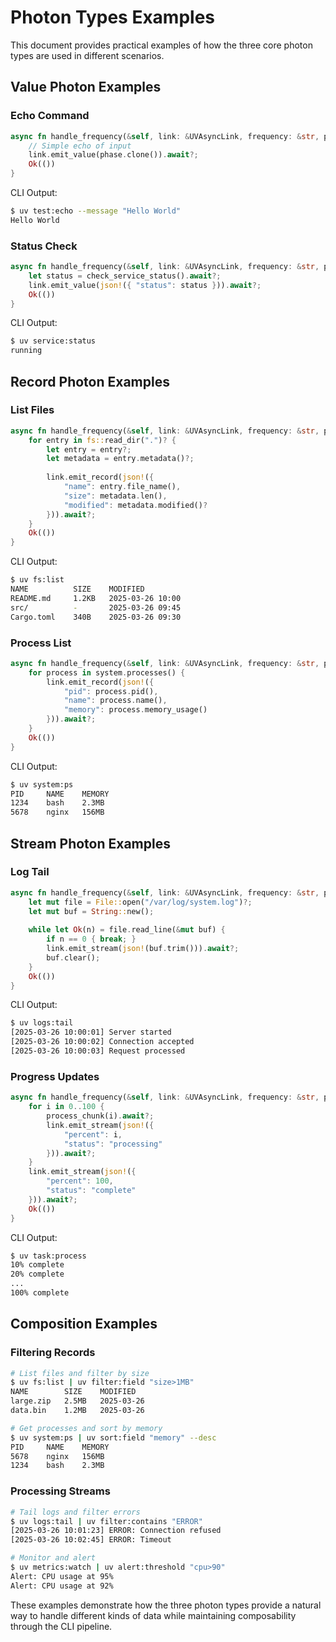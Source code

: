 # Photon Types Examples

This document provides practical examples of how the three core photon types are used in different scenarios.

## Value Photon Examples

### Echo Command
```rust
async fn handle_frequency(&self, link: &UVAsyncLink, frequency: &str, phase: &Value) -> Result<()> {
    // Simple echo of input
    link.emit_value(phase.clone()).await?;
    Ok(())
}
```

CLI Output:
```bash
$ uv test:echo --message "Hello World"
Hello World
```

### Status Check
```rust
async fn handle_frequency(&self, link: &UVAsyncLink, frequency: &str, phase: &Value) -> Result<()> {
    let status = check_service_status().await?;
    link.emit_value(json!({ "status": status })).await?;
    Ok(())
}
```

CLI Output:
```bash
$ uv service:status
running
```

## Record Photon Examples

### List Files
```rust
async fn handle_frequency(&self, link: &UVAsyncLink, frequency: &str, phase: &Value) -> Result<()> {
    for entry in fs::read_dir(".")? {
        let entry = entry?;
        let metadata = entry.metadata()?;
        
        link.emit_record(json!({
            "name": entry.file_name(),
            "size": metadata.len(),
            "modified": metadata.modified()?
        })).await?;
    }
    Ok(())
}
```

CLI Output:
```bash
$ uv fs:list
NAME          SIZE    MODIFIED
README.md     1.2KB   2025-03-26 10:00
src/          -       2025-03-26 09:45
Cargo.toml    340B    2025-03-26 09:30
```

### Process List
```rust
async fn handle_frequency(&self, link: &UVAsyncLink, frequency: &str, phase: &Value) -> Result<()> {
    for process in system.processes() {
        link.emit_record(json!({
            "pid": process.pid(),
            "name": process.name(),
            "memory": process.memory_usage()
        })).await?;
    }
    Ok(())
}
```

CLI Output:
```bash
$ uv system:ps
PID     NAME    MEMORY
1234    bash    2.3MB
5678    nginx   156MB
```

## Stream Photon Examples

### Log Tail
```rust
async fn handle_frequency(&self, link: &UVAsyncLink, frequency: &str, phase: &Value) -> Result<()> {
    let mut file = File::open("/var/log/system.log")?;
    let mut buf = String::new();
    
    while let Ok(n) = file.read_line(&mut buf) {
        if n == 0 { break; }
        link.emit_stream(json!(buf.trim())).await?;
        buf.clear();
    }
    Ok(())
}
```

CLI Output:
```bash
$ uv logs:tail
[2025-03-26 10:00:01] Server started
[2025-03-26 10:00:02] Connection accepted
[2025-03-26 10:00:03] Request processed
```

### Progress Updates
```rust
async fn handle_frequency(&self, link: &UVAsyncLink, frequency: &str, phase: &Value) -> Result<()> {
    for i in 0..100 {
        process_chunk(i).await?;
        link.emit_stream(json!({
            "percent": i,
            "status": "processing"
        })).await?;
    }
    link.emit_stream(json!({
        "percent": 100,
        "status": "complete"
    })).await?;
    Ok(())
}
```

CLI Output:
```bash
$ uv task:process
10% complete
20% complete
...
100% complete
```

## Composition Examples

### Filtering Records
```bash
# List files and filter by size
$ uv fs:list | uv filter:field "size>1MB"
NAME        SIZE    MODIFIED
large.zip   2.5MB   2025-03-26
data.bin    1.2MB   2025-03-26

# Get processes and sort by memory
$ uv system:ps | uv sort:field "memory" --desc
PID     NAME    MEMORY
5678    nginx   156MB
1234    bash    2.3MB
```

### Processing Streams
```bash
# Tail logs and filter errors
$ uv logs:tail | uv filter:contains "ERROR"
[2025-03-26 10:01:23] ERROR: Connection refused
[2025-03-26 10:02:45] ERROR: Timeout

# Monitor and alert
$ uv metrics:watch | uv alert:threshold "cpu>90"
Alert: CPU usage at 95%
Alert: CPU usage at 92%
```

These examples demonstrate how the three photon types provide a natural way to handle different kinds of data while maintaining composability through the CLI pipeline.
